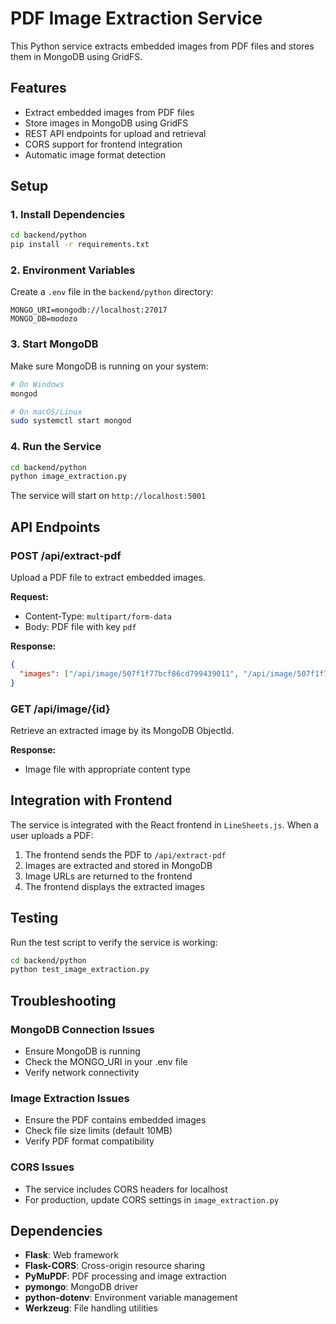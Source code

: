 # PDF Image Extraction Service

This Python service extracts embedded images from PDF files and stores them in MongoDB using GridFS.

## Features

- Extract embedded images from PDF files
- Store images in MongoDB using GridFS
- REST API endpoints for upload and retrieval
- CORS support for frontend integration
- Automatic image format detection

## Setup

### 1. Install Dependencies

```bash
cd backend/python
pip install -r requirements.txt
```

### 2. Environment Variables

Create a `.env` file in the `backend/python` directory:

```env
MONGO_URI=mongodb://localhost:27017
MONGO_DB=modozo
```

### 3. Start MongoDB

Make sure MongoDB is running on your system:

```bash
# On Windows
mongod

# On macOS/Linux
sudo systemctl start mongod
```

### 4. Run the Service

```bash
cd backend/python
python image_extraction.py
```

The service will start on `http://localhost:5001`

## API Endpoints

### POST /api/extract-pdf

Upload a PDF file to extract embedded images.

**Request:**
- Content-Type: `multipart/form-data`
- Body: PDF file with key `pdf`

**Response:**
```json
{
  "images": ["/api/image/507f1f77bcf86cd799439011", "/api/image/507f1f77bcf86cd799439012"]
}
```

### GET /api/image/{id}

Retrieve an extracted image by its MongoDB ObjectId.

**Response:**
- Image file with appropriate content type

## Integration with Frontend

The service is integrated with the React frontend in `LineSheets.js`. When a user uploads a PDF:

1. The frontend sends the PDF to `/api/extract-pdf`
2. Images are extracted and stored in MongoDB
3. Image URLs are returned to the frontend
4. The frontend displays the extracted images

## Testing

Run the test script to verify the service is working:

```bash
cd backend/python
python test_image_extraction.py
```

## Troubleshooting

### MongoDB Connection Issues

- Ensure MongoDB is running
- Check the MONGO_URI in your .env file
- Verify network connectivity

### Image Extraction Issues

- Ensure the PDF contains embedded images
- Check file size limits (default 10MB)
- Verify PDF format compatibility

### CORS Issues

- The service includes CORS headers for localhost
- For production, update CORS settings in `image_extraction.py`

## Dependencies

- **Flask**: Web framework
- **Flask-CORS**: Cross-origin resource sharing
- **PyMuPDF**: PDF processing and image extraction
- **pymongo**: MongoDB driver
- **python-dotenv**: Environment variable management
- **Werkzeug**: File handling utilities
